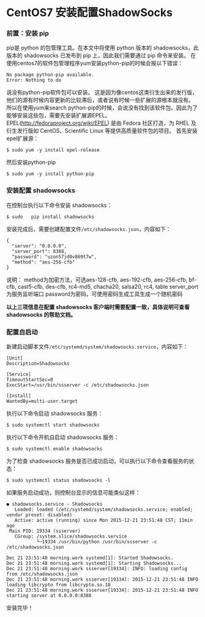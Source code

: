 # CentOS7 安装配置ShadowSocks

### 前置：安装 pip

pip是 python 的包管理工具。在本文中将使用 python 版本的 shadowsocks，此版本的 shadowsocks 已发布到 pip 上，因此我们需要通过 pip 命令来安装。
在使用centos7的软件包管理程序yum安装python-pip的时候会报以下错误：

```
No package python-pip available.
Error: Nothing to do
```

说没有python-pip软件包可以安装。
这是因为像centos这类衍生出来的发行版，他们的源有时候内容更新的比较滞后，或者说有时候一些扩展的源根本就没有。
所以在使用yum来search python-pip的时候，会说没有找到该软件包。因此为了能够安装这些包，需要先安装扩展源EPEL。
EPEL(http://fedoraproject.org/wiki/EPEL) 是由 Fedora 社区打造，为 RHEL 及衍生发行版如 CentOS、Scientific Linux 等提供高质量软件包的项目。
首先安装epel扩展源：

`$ sudo yum -y install epel-release`

然后安装python-pip

`$ sudo yum -y install python-pip`

### 安装配置 shadowsocks

在控制台执行以下命令安装 shadowsocks：

`$ sudo   pip install shadowsocks`

安装完成后，需要创建配置文件`/etc/shadowsocks.json`，内容如下：

```
{
  "server": "0.0.0.0",
  "server_port": 8388,
  "password": "uzon57jd0v869t7w",
  "method": "aes-256-cfb"
}
```

说明：
method为加密方法，可选aes-128-cfb, aes-192-cfb, aes-256-cfb, bf-cfb, cast5-cfb, des-cfb, rc4-md5, chacha20, salsa20, rc4, table
server_port为服务监听端口
password为密码，可使用密码生成工具生成一个随机密码

**以上三项信息在配置 shadowsocks 客户端时需要配置一致，具体说明可查看 shadowsocks 的帮助文档。**

### 配置自启动

新建启动脚本文件`/etc/systemd/system/shadowsocks.service`，内容如下：

```
[Unit]
Description=Shadowsocks

[Service]
TimeoutStartSec=0
ExecStart=/usr/bin/ssserver -c /etc/shadowsocks.json

[Install]
WantedBy=multi-user.target
```

执行以下命令启动 shadowsocks 服务：

`$ sudo systemctl start shadowsocks`

执行以下命令开机自启动 shadowsocks 服务：

`$ sudo systemctl enable shadowsocks`

为了检查 shadowsocks 服务是否已成功启动，可以执行以下命令查看服务的状态：

`$ sudo systemctl status shadowsocks -l`

如果服务启动成功，则控制台显示的信息可能类似这样：

```
● shadowsocks.service - Shadowsocks
   Loaded: loaded (/etc/systemd/system/shadowsocks.service; enabled; vendor preset: disabled)
   Active: active (running) since Mon 2015-12-21 23:51:48 CST; 11min ago
 Main PID: 19334 (ssserver)
   CGroup: /system.slice/shadowsocks.service
           └─19334 /usr/bin/python /usr/bin/ssserver -c /etc/shadowsocks.json

Dec 21 23:51:48 morning.work systemd[1]: Started Shadowsocks.
Dec 21 23:51:48 morning.work systemd[1]: Starting Shadowsocks...
Dec 21 23:51:48 morning.work ssserver[19334]: INFO: loading config from /etc/shadowsocks.json
Dec 21 23:51:48 morning.work ssserver[19334]: 2015-12-21 23:51:48 INFO     loading libcrypto from libcrypto.so.10
Dec 21 23:51:48 morning.work ssserver[19334]: 2015-12-21 23:51:48 INFO     starting server at 0.0.0.0:8388
```

安装完毕！
